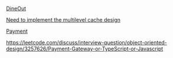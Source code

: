

[DineOut](https://leetcode.com/discuss/interview-question/object-oriented-design/2672043/PhonePe-Machine-Coding-Problem)

[Need to implement the multilevel cache design](https://www.geeksforgeeks.org/phonepe-interview-experience-for-sde-2-5-years-experienced/)

[Payment](https://leetcode.com/discuss/interview-question/object-oriented-design/5161744/Phone-Pe-machine-coding-round/)

https://leetcode.com/discuss/interview-question/object-oriented-design/3257626/Payment-Gateway-or-TypeScript-or-Javascript